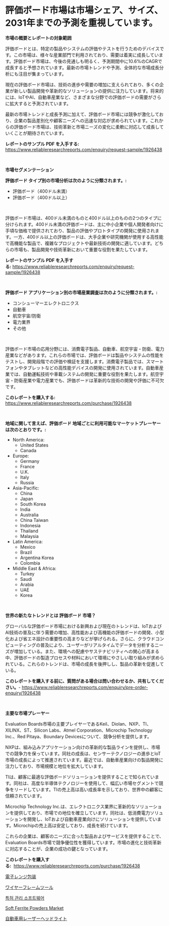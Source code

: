 <p><h1>評価ボード市場は市場シェア、サイズ、2031年までの予測を重視しています。</h1></p><p><strong>市場の概要とレポートの対象範囲</strong></p>
<p><p>評価ボードとは、特定の製品やシステムの評価やテストを行うためのデバイスです。この市場は、様々な産業部門で利用されており、需要は着実に成長しています。評価ボード市場は、今後の見通しも明るく、予測期間中に10.6%のCAGRで成長すると予想されています。最新の市場トレンドや予測、全体的な市場成長分析にも注目が集まっています。</p><p>現在の評価ボード市場は、技術の進歩や需要の増加に支えられており、多くの企業が新しい製品開発や革新的なソリューションの提供に注力しています。将来的には、IoTやAI、自動車産業など、さまざまな分野での評価ボードの需要がさらに拡大すると予測されています。</p><p>最新の市場トレンドと成長予測に加えて、評価ボード市場には競争が激化しており、企業の製品差別化や顧客ニーズへの迅速な対応が求められています。これからの評価ボード市場は、技術革新と市場ニーズの変化に柔軟に対応して成長していくことが期待されています。</p></p>
<p><strong>レポートのサンプル PDF を入手する:</strong> <a href="https://www.reliableresearchreports.com/enquiry/request-sample/1926438">https://www.reliableresearchreports.com/enquiry/request-sample/1926438</a></p>
<p>&nbsp;</p>
<p><strong>市場セグメンテーション</strong></p>
<p><strong>評価ボード タイプ別の市場分析は次のように分類されます。:</strong></p>
<p><ul><li>評価ボード（400ドル未満）</li><li>評価ボード（400ドル以上）</li></ul></p>
<p>&nbsp;</p>
<p><p>評価ボード市場は、400ドル未満のものと400ドル以上のものの2つのタイプに分けられます。400ドル未満の評価ボードは、主に中小企業や個人開発者向けに手頃な価格で提供されており、製品の評価やプロトタイプの開発に使用されます。一方、400ドル以上の評価ボードは、大手企業や研究機関が使用する高性能で高機能な製品で、複雑なプロジェクトや最新技術の開発に適しています。どちらの市場も、製品開発や技術革新において重要な役割を果たしています。</p></p>
<p><strong>レポートのサンプル PDF を入手する:</strong>&nbsp;<a href="https://www.reliableresearchreports.com/enquiry/request-sample/1926438">https://www.reliableresearchreports.com/enquiry/request-sample/1926438</a></p>
<p>&nbsp;</p>
<p><strong> 評価ボード アプリケーション別の市場産業調査は次のように分類されます。:</strong></p>
<p><ul><li>コンシューマーエレクトロニクス</li><li>自動車</li><li>航空宇宙/防衛</li><li>電力業界</li><li>その他</li></ul></p>
<p>&nbsp;</p>
<p><p>評価ボード市場の応用分野には、消費電子製品、自動車、航空宇宙・防衛、電力産業などがあります。これらの市場では、評価ボードは製品やシステムの性能をテストし、開発段階での評価や検証を支援します。消費電子製品では、スマートフォンやタブレットなどの高性能デバイスの開発に使用されています。自動車産業では、自動運転技術や車載システムの開発に重要な役割を果たします。航空宇宙・防衛産業や電力産業でも、評価ボードは革新的な技術の開発や評価に不可欠です。</p></p>
<p><strong>このレポートを購入する:</strong>&nbsp; <a href="https://www.reliableresearchreports.com/purchase/1926438">https://www.reliableresearchreports.com/purchase/1926438</a></p>
<p>&nbsp;</p>
<p><strong>地域に関して言えば、評価ボード 地域ごとに利用可能なマーケットプレーヤーは次のとおりです。:</strong></p>
<p><ul>
    <li>
        North America:
        <ul>
            <li>United States</li>
            <li>Canada</li>
        </ul>
    </li>
    <li>
        Europe:
        <ul>
            <li>Germany</li>
            <li>France</li>
            <li>U.K.</li>
            <li>Italy</li>
            <li>Russia</li>
        </ul>
    </li>
    <li>
        Asia-Pacific:
        <ul>
            <li>China</li>
            <li>Japan</li>
            <li>South Korea</li>
            <li>India</li>
            <li>Australia</li>
            <li>China Taiwan</li>
            <li>Indonesia</li>
            <li>Thailand</li>
            <li>Malaysia</li>
        </ul>
    </li>
    <li>
        Latin America:
        <ul>
            <li>Mexico</li>
            <li>Brazil</li>
            <li>Argentina Korea</li>
            <li>Colombia</li>
        </ul>
    </li>
    <li>
        Middle East & Africa:
        <ul>
            <li>Turkey</li>
            <li>Saudi</li>
            <li>Arabia</li>
            <li>UAE</li>
            <li>Korea</li>
        </ul>
    </li>
    </ul></p>
<p>&nbsp;</p>
<p><strong>世界の新たなトレンドとは 評価ボード 市場？</strong></p>
<p><p>グローバルな評価ボード市場における新興および現在のトレンドは、IoTおよびAI技術の普及に伴う需要の増加、高性能および高機能の評価ボードの開発、小型化および省エネ設計の重要性の高まりなどが挙げられる。さらに、クラウドコンピューティングの普及により、ユーザーがリアルタイムでデータを分析するニーズが増加している。また、環境への配慮やサステナビリティへの関心が高まる中、評価ボードの製造プロセスや材料において環境にやさしい取り組みが求められている。これらのトレンドは、市場の成長を後押しし、製品の革新を促進している。</p></p>
<p><strong>このレポートを購入する前に、質問がある場合は問い合わせるか、共有してください。</strong>- <a href="https://www.reliableresearchreports.com/enquiry/pre-order-enquiry/1926438">https://www.reliableresearchreports.com/enquiry/pre-order-enquiry/1926438</a></p>
<p>&nbsp;</p>
<p><strong>主要な市場プレーヤー</strong></p>
<p><p>Evaluation Boards市場の主要プレイヤーであるKeil、Diolan、NXP、TI、XILINX、ST、Silicon Labs、Atmel Corporation、Microchip Technology Inc.、Red Pitaya、Boundary Devicesについて、競争分析を提供します。 </p><p>NXPは、組み込みアプリケーション向けの革新的な製品ラインを提供し、市場での競争力を保っています。同社の成長は、センサーテクノロジーの進歩とIoT市場の成長によって推進されています。最近では、自動車産業向けの製品開発に注力しており、市場規模と地位を拡大しています。</p><p>TIは、顧客に最適な評価ボードソリューションを提供することで知られています。同社は、高度な半導体テクノロジーを使用して、幅広い市場セグメントで競争をリードしています。TIの売上高は高い成長率を示しており、世界中の顧客に信頼されています。</p><p>Microchip Technology Inc.は、エレクトロニクス業界に革新的なソリューションを提供しており、市場での地位を確立しています。同社は、低消費電力ソリューションを開発し、IoTおよび自動車産業向けにソリューションを提供しています。Microchipの売上高は安定しており、成長を続けています。</p><p>これらの企業は、顧客のニーズに合った製品およびサービスを提供することで、Evaluation Boards市場で競争優位性を獲得しています。市場の進化と技術革新に対応することが、企業の成功の鍵となっています。</p></p>
<p><strong>このレポートを購入する:</strong>&nbsp;&nbsp;<a href="https://www.reliableresearchreports.com/purchase/1926438">https://www.reliableresearchreports.com/purchase/1926438</a></p>
<p><p><a href="https://github.com/ppmazlotr77499/Market-Research-Report-List-1/blob/main/1585562190973.md">電子レンジ包装</a></p><p><a href="https://medium.com/@kaydenjohns1964/%E3%83%AF%E3%82%A4%E3%83%A4%E3%83%BC%E3%83%95%E3%83%AC%E3%83%BC%E3%83%A0%E3%83%84%E3%83%BC%E3%83%AB%E3%81%AE%E5%B8%82%E5%A0%B4%E8%A6%8F%E6%A8%A1%E3%81%A8%E5%B8%82%E5%A0%B4%E5%8B%95%E5%90%91-%E5%AE%8C%E5%85%A8%E3%81%AA%E6%A5%AD%E7%95%8C%E6%A6%82%E8%A6%81-2024%E5%B9%B4%E3%81%8B%E3%82%892031%E5%B9%B4-583efc3aaf65">ワイヤーフレームツール</a></p><p><a href="https://github.com/idcefvhkdut6/Market-Research-Report-List-1/blob/main/5403338190818.md">특허 관리 소프트웨어</a></p><p><a href="https://fearless-okapi-6c8.notion.site/Global-Soft-Ferrite-Powders-Market-by-Types-Applications-and-Major-Players-with-Regional-Growth-R-a15fa10f2fad457184dd42ed100a827a">Soft Ferrite Powders Market</a></p><p><a href="https://github.com/joaejkdzgyljvo6/Market-Research-Report-List-1/blob/main/6762470190974.md">自動車用レーザーヘッドライト</a></p></p>